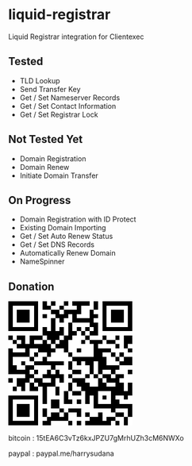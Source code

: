 # liquid-registrar
Liquid Registrar integration for Clientexec

## Tested
* TLD Lookup
* Send Transfer Key
* Get / Set Nameserver Records 
* Get / Set Contact Information 
* Get / Set Registrar Lock 

## Not Tested Yet
* Domain Registration 
* Domain Renew
* Initiate Domain Transfer 

## On Progress
* Domain Registration with ID Protect 
* Existing Domain Importing 
* Get / Set Auto Renew Status 
* Get / Set DNS Records 
* Automatically Renew Domain 
* NameSpinner


## Donation

![BitCoin](https://raw.githubusercontent.com/harrysudana/liquid-registrar/master/resource/btc.png)

bitcoin : 15tEA6C3vTz6kxJPZU7gMrhUZh3cM6NWXo

paypal : paypal.me/harrysudana